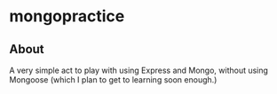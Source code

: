 # mongopractice

## About

A very simple act to play with using Express and Mongo, without using Mongoose (which I plan to get to learning soon enough.)
